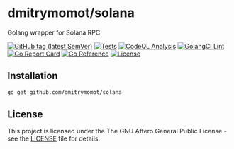 # dmitrymomot/solana

Golang wrapper for Solana RPC

[![GitHub tag (latest SemVer)](https://img.shields.io/github/tag/dmitrymomot/solana)](https://github.com/dmitrymomot/solana)
[![Tests](https://github.com/dmitrymomot/solana/actions/workflows/tests.yml/badge.svg)](https://github.com/dmitrymomot/solana/actions/workflows/tests.yml)
[![CodeQL Analysis](https://github.com/dmitrymomot/solana/actions/workflows/codeql-analysis.yml/badge.svg)](https://github.com/dmitrymomot/solana/actions/workflows/codeql-analysis.yml)
[![GolangCI Lint](https://github.com/dmitrymomot/solana/actions/workflows/golangci-lint.yml/badge.svg)](https://github.com/dmitrymomot/solana/actions/workflows/golangci-lint.yml)
[![Go Report Card](https://goreportcard.com/badge/github.com/dmitrymomot/solana)](https://goreportcard.com/report/github.com/dmitrymomot/solana)
[![Go Reference](https://pkg.go.dev/badge/github.com/dmitrymomot/solana.svg)](https://pkg.go.dev/github.com/dmitrymomot/solana)
[![License](https://img.shields.io/github/license/dmitrymomot/solana)](https://github.com/dmitrymomot/solana/blob/main/LICENSE)

## Installation

```bash
go get github.com/dmitrymomot/solana
```

## License

This project is licensed under the The GNU Affero General Public License - see the [LICENSE](LICENSE) file for details.